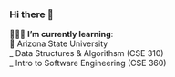 ### Hi there 👋

<!--
**ellarushing/ellarushing** is a ✨ _special_ ✨ repository because its `README.md` (this file) appears on your GitHub profile.

Here are some ideas to get you started:

- 🔭 I’m currently working on ...
- 🌱 I’m currently learning ...
- 👯 I’m looking to collaborate on ...
- 🤔 I’m looking for help with ...
- 💬 Ask me about ...
- 📫 How to reach me: ...
- 😄 Pronouns: ...
- ⚡ Fun fact: ...
-->
 👩🏻‍💻 **I’m currently learning**:  
    🔱 Arizona State University  
     _ Data Structures & Algorithsm  (CSE 310)   
     _ Intro to Software Engineering (CSE 360)  
      
